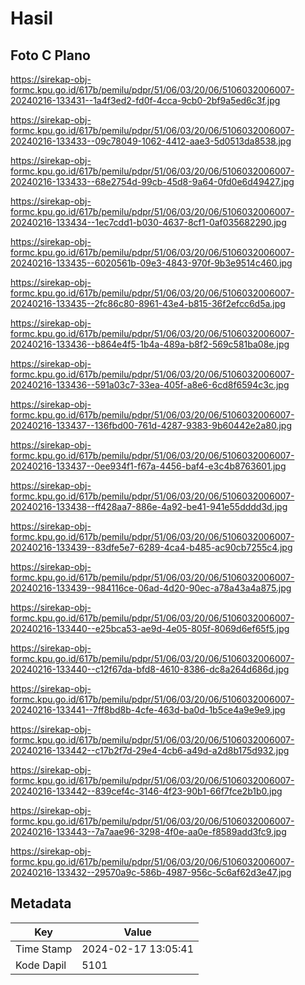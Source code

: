 # Hasil

## Foto C Plano

https://sirekap-obj-formc.kpu.go.id/617b/pemilu/pdpr/51/06/03/20/06/5106032006007-20240216-133431--1a4f3ed2-fd0f-4cca-9cb0-2bf9a5ed6c3f.jpg

https://sirekap-obj-formc.kpu.go.id/617b/pemilu/pdpr/51/06/03/20/06/5106032006007-20240216-133433--09c78049-1062-4412-aae3-5d0513da8538.jpg

https://sirekap-obj-formc.kpu.go.id/617b/pemilu/pdpr/51/06/03/20/06/5106032006007-20240216-133433--68e2754d-99cb-45d8-9a64-0fd0e6d49427.jpg

https://sirekap-obj-formc.kpu.go.id/617b/pemilu/pdpr/51/06/03/20/06/5106032006007-20240216-133434--1ec7cdd1-b030-4637-8cf1-0af035682290.jpg

https://sirekap-obj-formc.kpu.go.id/617b/pemilu/pdpr/51/06/03/20/06/5106032006007-20240216-133435--6020561b-09e3-4843-970f-9b3e9514c460.jpg

https://sirekap-obj-formc.kpu.go.id/617b/pemilu/pdpr/51/06/03/20/06/5106032006007-20240216-133435--2fc86c80-8961-43e4-b815-36f2efcc6d5a.jpg

https://sirekap-obj-formc.kpu.go.id/617b/pemilu/pdpr/51/06/03/20/06/5106032006007-20240216-133436--b864e4f5-1b4a-489a-b8f2-569c581ba08e.jpg

https://sirekap-obj-formc.kpu.go.id/617b/pemilu/pdpr/51/06/03/20/06/5106032006007-20240216-133436--591a03c7-33ea-405f-a8e6-6cd8f6594c3c.jpg

https://sirekap-obj-formc.kpu.go.id/617b/pemilu/pdpr/51/06/03/20/06/5106032006007-20240216-133437--136fbd00-761d-4287-9383-9b60442e2a80.jpg

https://sirekap-obj-formc.kpu.go.id/617b/pemilu/pdpr/51/06/03/20/06/5106032006007-20240216-133437--0ee934f1-f67a-4456-baf4-e3c4b8763601.jpg

https://sirekap-obj-formc.kpu.go.id/617b/pemilu/pdpr/51/06/03/20/06/5106032006007-20240216-133438--ff428aa7-886e-4a92-be41-941e55dddd3d.jpg

https://sirekap-obj-formc.kpu.go.id/617b/pemilu/pdpr/51/06/03/20/06/5106032006007-20240216-133439--83dfe5e7-6289-4ca4-b485-ac90cb7255c4.jpg

https://sirekap-obj-formc.kpu.go.id/617b/pemilu/pdpr/51/06/03/20/06/5106032006007-20240216-133439--984116ce-06ad-4d20-90ec-a78a43a4a875.jpg

https://sirekap-obj-formc.kpu.go.id/617b/pemilu/pdpr/51/06/03/20/06/5106032006007-20240216-133440--e25bca53-ae9d-4e05-805f-8069d6ef65f5.jpg

https://sirekap-obj-formc.kpu.go.id/617b/pemilu/pdpr/51/06/03/20/06/5106032006007-20240216-133440--c12f67da-bfd8-4610-8386-dc8a264d686d.jpg

https://sirekap-obj-formc.kpu.go.id/617b/pemilu/pdpr/51/06/03/20/06/5106032006007-20240216-133441--7ff8bd8b-4cfe-463d-ba0d-1b5ce4a9e9e9.jpg

https://sirekap-obj-formc.kpu.go.id/617b/pemilu/pdpr/51/06/03/20/06/5106032006007-20240216-133442--c17b2f7d-29e4-4cb6-a49d-a2d8b175d932.jpg

https://sirekap-obj-formc.kpu.go.id/617b/pemilu/pdpr/51/06/03/20/06/5106032006007-20240216-133442--839cef4c-3146-4f23-90b1-66f7fce2b1b0.jpg

https://sirekap-obj-formc.kpu.go.id/617b/pemilu/pdpr/51/06/03/20/06/5106032006007-20240216-133443--7a7aae96-3298-4f0e-aa0e-f8589add3fc9.jpg

https://sirekap-obj-formc.kpu.go.id/617b/pemilu/pdpr/51/06/03/20/06/5106032006007-20240216-133432--29570a9c-586b-4987-956c-5c6af62d3e47.jpg


## Metadata

| Key        | Value               |
| ---------- | ------------------- |
| Time Stamp | 2024-02-17 13:05:41 |
| Kode Dapil | 5101                |



